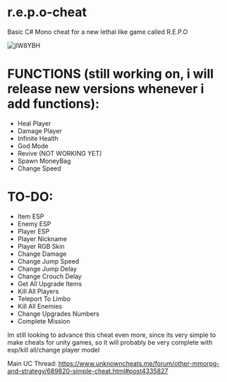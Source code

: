 # r.e.p.o-cheat
Basic C# Mono cheat for a new lethal like game called R.E.P.O

![jlW8YBH](https://github.com/user-attachments/assets/fa46e617-f33f-4b7d-a852-da97b2dff6c5)

# **FUNCTIONS (still working on, i will release new versions whenever i add functions):**
- Heal Player<br />
- Damage Player<br />
- Infinite Health<br />
- God Mode<br />
- Revive (NOT WORKING YET)<br />
- Spawn MoneyBag<br />
- Change Speed

# **TO-DO:**

- Item ESP <br />
- Enemy ESP<br />
- Player ESP<br />
- Player Nickname<br />
- Player RGB Skin<br />
- Change Damage<br />
- Change Jump Speed<br />
- Change Jump Delay<br />
- Change Crouch Delay<br />
- Get All Upgrade Items<br />
- Kill All Players<br />
- Teleport To Limbo<br />
- Kill All Enemies<br />
- Change Upgrades Numbers<br />
- Complete Mission


Im still looking to advance this cheat even more, since its very simple to make cheats for unity games, so it will probably be very complete with esp/kill all/change player model

Main UC Thread: https://www.unknowncheats.me/forum/other-mmorpg-and-strategy/689820-simple-cheat.html#post4335827

